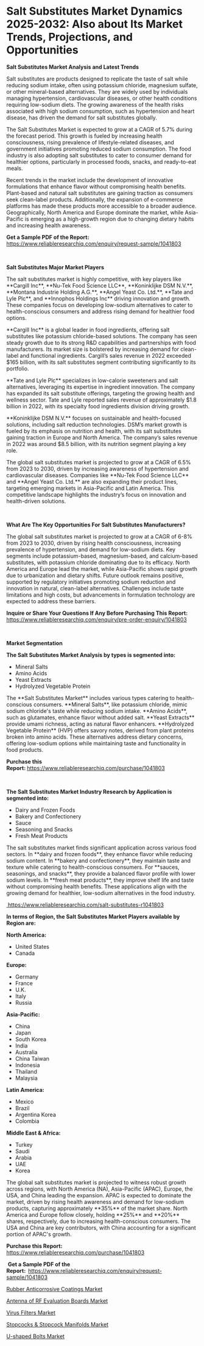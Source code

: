 <p><h1>Salt Substitutes Market Dynamics 2025-2032: Also about Its Market Trends, Projections, and Opportunities</h1></p><p><strong>Salt Substitutes Market Analysis and Latest Trends</strong></p>
<p><p>Salt substitutes are products designed to replicate the taste of salt while reducing sodium intake, often using potassium chloride, magnesium sulfate, or other mineral-based alternatives. They are widely used by individuals managing hypertension, cardiovascular diseases, or other health conditions requiring low-sodium diets. The growing awareness of the health risks associated with high sodium consumption, such as hypertension and heart disease, has driven the demand for salt substitutes globally.</p><p>The Salt Substitutes Market is expected to grow at a CAGR of 5.7% during the forecast period. This growth is fueled by increasing health consciousness, rising prevalence of lifestyle-related diseases, and government initiatives promoting reduced sodium consumption. The food industry is also adopting salt substitutes to cater to consumer demand for healthier options, particularly in processed foods, snacks, and ready-to-eat meals.</p><p>Recent trends in the market include the development of innovative formulations that enhance flavor without compromising health benefits. Plant-based and natural salt substitutes are gaining traction as consumers seek clean-label products. Additionally, the expansion of e-commerce platforms has made these products more accessible to a broader audience. Geographically, North America and Europe dominate the market, while Asia-Pacific is emerging as a high-growth region due to changing dietary habits and increasing health awareness.</p></p>
<p><strong>Get a Sample PDF of the Report:&nbsp;</strong> <a href="https://www.reliableresearchiq.com/enquiry/request-sample/1041803?utm_campaign=2127&utm_medium=2&utm_source=Github&utm_content=ia&utm_term=25012025&utm_id=salt-substitutes">https://www.reliableresearchiq.com/enquiry/request-sample/1041803</a></p>
<p>&nbsp;</p>
<p><strong>Salt Substitutes Major Market Players</strong></p>
<p><p>The salt substitutes market is highly competitive, with key players like **Cargill Inc**, **Nu-Tek Food Science LLC**, **Koninklijke DSM N.V.**, **Montana Industrie Holding A.G.**, **Angel Yeast Co. Ltd.**, **Tate and Lyle Plc**, and **Innophos Holdings Inc** driving innovation and growth. These companies focus on developing low-sodium alternatives to cater to health-conscious consumers and address rising demand for healthier food options.</p><p>**Cargill Inc** is a global leader in food ingredients, offering salt substitutes like potassium chloride-based solutions. The company has seen steady growth due to its strong R&D capabilities and partnerships with food manufacturers. Its market size is bolstered by increasing demand for clean-label and functional ingredients. Cargill’s sales revenue in 2022 exceeded $165 billion, with its salt substitutes segment contributing significantly to its portfolio.</p><p>**Tate and Lyle Plc** specializes in low-calorie sweeteners and salt alternatives, leveraging its expertise in ingredient innovation. The company has expanded its salt substitute offerings, targeting the growing health and wellness sector. Tate and Lyle reported sales revenue of approximately $1.8 billion in 2022, with its specialty food ingredients division driving growth.</p><p>**Koninklijke DSM N.V.** focuses on sustainable and health-focused solutions, including salt reduction technologies. DSM’s market growth is fueled by its emphasis on nutrition and health, with its salt substitutes gaining traction in Europe and North America. The company’s sales revenue in 2022 was around $8.5 billion, with its nutrition segment playing a key role.</p><p>The global salt substitutes market is projected to grow at a CAGR of 6.5% from 2023 to 2030, driven by increasing awareness of hypertension and cardiovascular diseases. Companies like **Nu-Tek Food Science LLC** and **Angel Yeast Co. Ltd.** are also expanding their product lines, targeting emerging markets in Asia-Pacific and Latin America. This competitive landscape highlights the industry’s focus on innovation and health-driven solutions.</p></p>
<p>&nbsp;</p>
<p><strong>What Are The Key Opportunities For Salt Substitutes Manufacturers?</strong></p>
<p><p>The global salt substitutes market is projected to grow at a CAGR of 6-8% from 2023 to 2030, driven by rising health consciousness, increasing prevalence of hypertension, and demand for low-sodium diets. Key segments include potassium-based, magnesium-based, and calcium-based substitutes, with potassium chloride dominating due to its efficacy. North America and Europe lead the market, while Asia-Pacific shows rapid growth due to urbanization and dietary shifts. Future outlook remains positive, supported by regulatory initiatives promoting sodium reduction and innovation in natural, clean-label alternatives. Challenges include taste limitations and high costs, but advancements in formulation technology are expected to address these barriers.</p></p>
<p><strong>Inquire or Share Your Questions If Any Before Purchasing This Report:</strong> <a href="https://www.reliableresearchiq.com/enquiry/pre-order-enquiry/1041803?utm_campaign=2127&utm_medium=2&utm_source=Github&utm_content=ia&utm_term=25012025&utm_id=salt-substitutes">https://www.reliableresearchiq.com/enquiry/pre-order-enquiry/1041803</a></p>
<p>&nbsp;</p>
<p><strong>Market Segmentation</strong></p>
<p><strong>The Salt Substitutes Market Analysis by types is segmented into:</strong></p>
<p><ul><li>Mineral Salts</li><li>Amino Acids</li><li>Yeast Extracts</li><li>Hydrolyzed Vegetable Protein</li></ul></p>
<p><p>The **Salt Substitutes Market** includes various types catering to health-conscious consumers. **Mineral Salts**, like potassium chloride, mimic sodium chloride's taste while reducing sodium intake. **Amino Acids**, such as glutamates, enhance flavor without added salt. **Yeast Extracts** provide umami richness, acting as natural flavor enhancers. **Hydrolyzed Vegetable Protein** (HVP) offers savory notes, derived from plant proteins broken into amino acids. These alternatives address dietary concerns, offering low-sodium options while maintaining taste and functionality in food products.</p></p>
<p><strong>Purchase this Report:&nbsp;</strong><a href="https://www.reliableresearchiq.com/purchase/1041803?utm_campaign=2127&utm_medium=2&utm_source=Github&utm_content=ia&utm_term=25012025&utm_id=salt-substitutes">https://www.reliableresearchiq.com/purchase/1041803</a></p>
<p>&nbsp;</p>
<p><strong>The Salt Substitutes Market Industry Research by Application is segmented into:</strong></p>
<p><ul><li>Dairy and Frozen Foods</li><li>Bakery and Confectionery</li><li>Sauce</li><li>Seasoning and Snacks</li><li>Fresh Meat Products</li></ul></p>
<p><p>The salt substitutes market finds significant application across various food sectors. In **dairy and frozen foods**, they enhance flavor while reducing sodium content. In **bakery and confectionery**, they maintain taste and texture while catering to health-conscious consumers. For **sauces, seasonings, and snacks**, they provide a balanced flavor profile with lower sodium levels. In **fresh meat products**, they improve shelf life and taste without compromising health benefits. These applications align with the growing demand for healthier, low-sodium alternatives in the food industry.</p></p>
<p><a href="https://www.reliableresearchiq.com/salt-substitutes-r1041803?utm_campaign=2127&utm_medium=2&utm_source=Github&utm_content=ia&utm_term=25012025&utm_id=salt-substitutes">&nbsp;https://www.reliableresearchiq.com/salt-substitutes-r1041803</a></p>
<p><strong>In terms of Region, the Salt Substitutes Market Players available by Region are:</strong></p>
<p>
    <p> <strong> North America: </strong>
        <ul>
            <li>United States</li>
            <li>Canada</li>
        </ul>
        </p> 
    <p> <strong> Europe: </strong>
        <ul>
            <li>Germany</li>
            <li>France</li>
            <li>U.K.</li>
            <li>Italy</li>
            <li>Russia</li>
        </ul>
        </p> 
    <p> <strong> Asia-Pacific: </strong>
        <ul>
            <li>China</li>
            <li>Japan</li>
            <li>South Korea</li>
            <li>India</li>
            <li>Australia</li>
            <li>China Taiwan</li>
            <li>Indonesia</li>
            <li>Thailand</li>
            <li>Malaysia</li>
        </ul>
        </p> 
    <p> <strong> Latin America: </strong>
        <ul>
            <li>Mexico</li>
            <li>Brazil</li>
            <li>Argentina Korea</li>
            <li>Colombia</li>
        </ul>
        </p> 
    <p> <strong> Middle East & Africa: </strong>
        <ul>
            <li>Turkey</li>
            <li>Saudi</li>
            <li>Arabia</li>
            <li>UAE</li>
            <li>Korea</li>
        </ul>
    </p>
    </p>
<p><p>The global salt substitutes market is projected to witness robust growth across regions, with North America (NA), Asia-Pacific (APAC), Europe, the USA, and China leading the expansion. APAC is expected to dominate the market, driven by rising health awareness and demand for low-sodium products, capturing approximately **35%** of the market share. North America and Europe follow closely, holding **25%** and **20%** shares, respectively, due to increasing health-conscious consumers. The USA and China are key contributors, with China accounting for a significant portion of APAC's growth.</p></p>
<p><strong>Purchase this Report: </strong><a href="https://www.reliableresearchiq.com/purchase/1041803?utm_campaign=2127&utm_medium=2&utm_source=Github&utm_content=ia&utm_term=25012025&utm_id=salt-substitutes">https://www.reliableresearchiq.com/purchase/1041803</a></p>
<p>&nbsp;<strong>Get a Sample PDF of the Report:&nbsp;&nbsp;</strong><a href="https://www.reliableresearchiq.com/enquiry/request-sample/1041803?utm_campaign=2127&utm_medium=2&utm_source=Github&utm_content=ia&utm_term=25012025&utm_id=salt-substitutes">https://www.reliableresearchiq.com/enquiry/request-sample/1041803</a></p>
<p><strong></strong></p>
<p><p><a href="https://www.linkedin.com/pulse/rubber-anticorrosive-coatings-market-evolution-future-outlook-ejj5e?utm_campaign=2127&utm_medium=2&utm_source=Github&utm_content=ia&utm_term=25012025&utm_id=salt-substitutes">Rubber Anticorrosive Coatings Market</a></p><p><a href="https://www.linkedin.com/pulse/antenna-rf-evaluation-boards-market-from-20252032-in-depth-f2n0c?utm_campaign=2127&utm_medium=2&utm_source=Github&utm_content=ia&utm_term=25012025&utm_id=salt-substitutes">Antenna of RF Evaluation Boards Market</a></p><p><a href="https://www.linkedin.com/pulse/strategic-roadmap-global-virus-filters-market-insights-opportunities-bd54f?utm_campaign=2127&utm_medium=2&utm_source=Github&utm_content=ia&utm_term=25012025&utm_id=salt-substitutes">Virus Filters Market</a></p><p><a href="https://www.linkedin.com/pulse/regional-development-deployment-revenue-growth-stopcocks-di8oc?utm_campaign=2127&utm_medium=2&utm_source=Github&utm_content=ia&utm_term=25012025&utm_id=salt-substitutes">Stopcocks & Stopcock Manifolds Market</a></p><p><a href="https://www.linkedin.com/pulse/competitive-landscape-key-trends-u-shaped-bolts-market-msvdf?utm_campaign=2127&utm_medium=2&utm_source=Github&utm_content=ia&utm_term=25012025&utm_id=salt-substitutes">U-shaped Bolts Market</a></p></p>